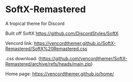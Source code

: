 # SoftX-Remastered
A tropical theme for Discord

Built off SoftX https://github.com/DiscordStyles/SoftX

Vencord link: https://vencordthemer.github.io/SoftX-Remastered/SoftX%20Remastered.css

.css download: (https://github.com/vencordthemer/SoftX-Remastered/archive/refs/heads/main.zip)

Home page: https://vencordthemer.github.io/home/
